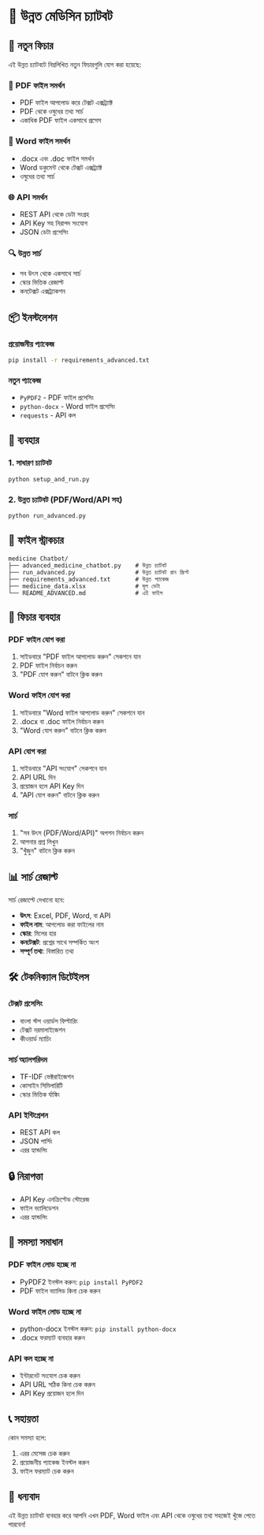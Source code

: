 # 💊 উন্নত মেডিসিন চ্যাটবট

## 🚀 নতুন ফিচার

এই উন্নত চ্যাটবটে নিম্নলিখিত নতুন ফিচারগুলি যোগ করা হয়েছে:

### 📄 PDF ফাইল সমর্থন
- PDF ফাইল আপলোড করে টেক্সট এক্সট্র্যাক্ট
- PDF থেকে ওষুধের তথ্য সার্চ
- একাধিক PDF ফাইল একসাথে প্রসেস

### 📝 Word ফাইল সমর্থন
- .docx এবং .doc ফাইল সমর্থন
- Word ডকুমেন্ট থেকে টেক্সট এক্সট্র্যাক্ট
- ওষুধের তথ্য সার্চ

### 🌐 API সমর্থন
- REST API থেকে ডেটা সংগ্রহ
- API Key সহ নিরাপদ সংযোগ
- JSON ডেটা প্রসেসিং

### 🔍 উন্নত সার্চ
- সব উৎস থেকে একসাথে সার্চ
- স্কোর ভিত্তিক রেজাল্ট
- কনটেক্সট এক্সট্র্যাকশন

## 📦 ইনস্টলেশন

### প্রয়োজনীয় প্যাকেজ
```bash
pip install -r requirements_advanced.txt
```

### নতুন প্যাকেজ
- `PyPDF2` - PDF ফাইল প্রসেসিং
- `python-docx` - Word ফাইল প্রসেসিং
- `requests` - API কল

## 🎯 ব্যবহার

### 1. সাধারণ চ্যাটবট
```bash
python setup_and_run.py
```

### 2. উন্নত চ্যাটবট (PDF/Word/API সহ)
```bash
python run_advanced.py
```

## 📁 ফাইল স্ট্রাকচার

```
medicine Chatbot/
├── advanced_medicine_chatbot.py    # উন্নত চ্যাটবট
├── run_advanced.py                 # উন্নত চ্যাটবট রান স্ক্রিপ্ট
├── requirements_advanced.txt       # উন্নত প্যাকেজ
├── medicine_data.xlsx              # মূল ডেটা
└── README_ADVANCED.md              # এই ফাইল
```

## 🔧 ফিচার ব্যবহার

### PDF ফাইল যোগ করা
1. সাইডবারে "PDF ফাইল আপলোড করুন" সেকশনে যান
2. PDF ফাইল নির্বাচন করুন
3. "PDF যোগ করুন" বাটনে ক্লিক করুন

### Word ফাইল যোগ করা
1. সাইডবারে "Word ফাইল আপলোড করুন" সেকশনে যান
2. .docx বা .doc ফাইল নির্বাচন করুন
3. "Word যোগ করুন" বাটনে ক্লিক করুন

### API যোগ করা
1. সাইডবারে "API সংযোগ" সেকশনে যান
2. API URL দিন
3. প্রয়োজন হলে API Key দিন
4. "API যোগ করুন" বাটনে ক্লিক করুন

### সার্চ
1. "সব উৎস (PDF/Word/API)" অপশন নির্বাচন করুন
2. আপনার প্রশ্ন লিখুন
3. "খুঁজুন" বাটনে ক্লিক করুন

## 📊 সার্চ রেজাল্ট

সার্চ রেজাল্টে দেখানো হবে:
- **উৎস**: Excel, PDF, Word, বা API
- **ফাইল নাম**: আপলোড করা ফাইলের নাম
- **স্কোর**: মিলের হার
- **কনটেক্সট**: প্রশ্নের সাথে সম্পর্কিত অংশ
- **সম্পূর্ণ তথ্য**: বিস্তারিত তথ্য

## 🛠️ টেকনিক্যাল ডিটেইলস

### টেক্সট প্রসেসিং
- বাংলা স্টপ ওয়ার্ডস ফিল্টারিং
- টেক্সট নরমালাইজেশন
- কীওয়ার্ড ম্যাচিং

### সার্চ অ্যালগরিদম
- TF-IDF ভেক্টরাইজেশন
- কোসাইন সিমিলারিটি
- স্কোর ভিত্তিক র্যাঙ্কিং

### API ইন্টিগ্রেশন
- REST API কল
- JSON পার্সিং
- এরর হ্যান্ডলিং

## 🔒 নিরাপত্তা

- API Key এনক্রিপ্টেড স্টোরেজ
- ফাইল ভ্যালিডেশন
- এরর হ্যান্ডলিং

## 🐛 সমস্যা সমাধান

### PDF ফাইল লোড হচ্ছে না
- PyPDF2 ইনস্টল করুন: `pip install PyPDF2`
- PDF ফাইল ভ্যালিড কিনা চেক করুন

### Word ফাইল লোড হচ্ছে না
- python-docx ইনস্টল করুন: `pip install python-docx`
- .docx ফরম্যাট ব্যবহার করুন

### API কল হচ্ছে না
- ইন্টারনেট সংযোগ চেক করুন
- API URL সঠিক কিনা চেক করুন
- API Key প্রয়োজন হলে দিন

## 📞 সহায়তা

কোন সমস্যা হলে:
1. এরর মেসেজ চেক করুন
2. প্রয়োজনীয় প্যাকেজ ইনস্টল করুন
3. ফাইল ফরম্যাট চেক করুন

## 🎉 ধন্যবাদ

এই উন্নত চ্যাটবট ব্যবহার করে আপনি এখন PDF, Word ফাইল এবং API থেকে ওষুধের তথ্য সহজেই খুঁজে পেতে পারবেন!
